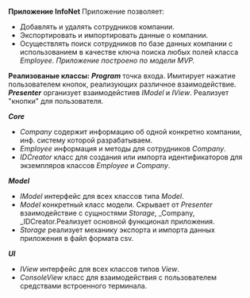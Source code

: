 **Приложение InfoNet**
Приложение позволяет:
* Добавлять и удалять сотрудников компании.
* Экспортировать и импортировать данные о компании.
* Осуществлять поиск сотрудников по базе данных компании с использованием в качестве ключа поиска любых полей класса _Employee_.
_Приложение построено по модели MVP._

**Реализованые классы:**
***Program*** точка входа. Имитирует нажатие пользователем кнопок, реализующих различное взаимодействие.
***Presenter*** организует взаимодейстиев _IModel_ и _IView_. Реализует "кнопки" для пользователя.

***Core***
- _Company_ содержит информацию об одной конкретно компании, инф. систему которой разрабатываем.
- _Employee_ информация и методы для сотрудников _Company_.
- _IDCreator_ класс для создания или импорта идентификаторов для экземпляров классов _Employee_ и _Company_.

***Model***
- _IModel_ интерфейс для всех классов типа _Model_.
- _Model_ конкретный класс модели. Скрывает от _Presenter_ взаимодействие c сущностями _Storage_, _Company, _IDCreator.Реализует основной функционал приложения.
- _Storage_ реализует механику экспорта и импорта данных приложения в файл формата csv.

***UI***
- _IView_ интерфейс для всех классов типов _View_.
- _ConsoleView_ класс для взаимодействия с пользователем средствами встроенного терминала.
